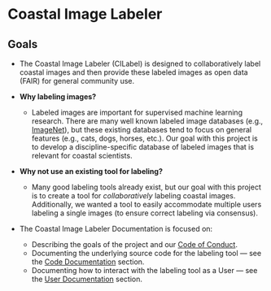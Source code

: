 # Coastal Image Labeler

## Goals

  + The Coastal Image Labeler (CILabel) is designed to collaboratively label
  coastal images and then provide these labeled images as open data (FAIR) for
  general community use.

  + **Why labeling images?**
      - Labeled images are important for supervised machine learning research. There are
      many well known labeled image databases (e.g., [ImageNet](http://www.image-net.org)),
      but these existing databases tend to focus on general features (e.g., cats, dogs, horses, etc.). Our goal with this project is to develop a discipline-specific
      database of labeled images that is relevant for coastal scientists.

  + **Why not use an existing tool for labeling?**  
      - Many good labeling tools already exist, but our goal with this project is to
      create a tool for *collaboratively* labeling coastal images. Additionally,
      we wanted a tool to easily accommodate multiple users labeling a single
      images (to ensure correct labeling via consensus).

  + The Coastal Image Labeler Documentation is focused on:
      - Describing the goals of the project and our [Code of Conduct](code_of_conduct.md).
      - Documenting the underlying source code for the labeling tool — see the [Code Documentation](code_documentation/overview.md) section.
      - Documenting how to interact with the labeling tool as a User — see the [User Documentation](user_documentation/overview.md) section.
